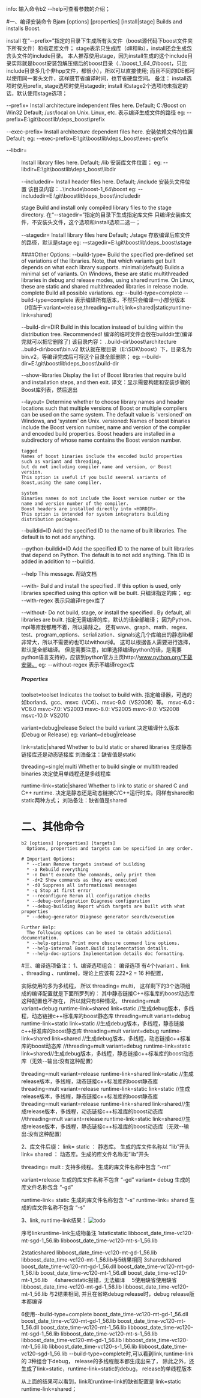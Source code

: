 info:
输入命令b2 --help可查看参数的介绍；

#一、编译安装命令
Bjam  [options]  [properties]  [install|stage]
Builds and installs Boost.

install
在“--prefix=”指定的目录下生成所有头文件（boost源代码下boost文件夹下所有文件）和指定库文件；
stage表示只生成库（dll和lib），install还会生成包含头文件的include目录。
本人推荐使用stage，因为install生成的这个include目录实际就是boost安装包解压缩后的boost目录（..\boost_1_64_0\boost，只比include目录多几个非hpp文件，都很小），所以可以直接使用;
而且不同的IDE都可以使用同一套头文件，这样既节省编译时间，也节省硬盘空间。
备注：
install选项时使用prefix, stage选项时使用stagedir;
install 和stage2个选项均未指定的话，默认使用stage选项；

--prefix=<PREFIX>
Install architecture independent files here.
Default; C:/Boost on Win32
Default; /usr/local on Unix. Linux, etc.
表示编译生成文件的路径
eg: --prefix=E:\git\boostlib\deps_boost\prefix


--exec-prefix=<EPREFIX>
Install architecture dependent files here.
安装依赖文件的位置
Default; <PREFIX>
eg: --exec-prefix=E:\git\boostlib\deps_boost\exec-prefix

--libdir=<DIR>
Install library files here.
Default; <EPREFIX>/lib
安装库文件位置；
eg: --libdir=E:\git\boostlib\deps_boost\libdir


--includedir=<HDRDIR>
Install header files here.
Default; <PREFIX>/include
安装头文件位置
该目录内容：..\include\boost-1_64\boost
eg: --includedir=E:\git\boostlib\deps_boost\includedir


stage
Build and install only compiled library files to the stage directory.
在“--stagedir=”指定的目录下生成指定库文件
只编译安装库文件，不安装头文件，这个选项和install选项二选一；


--stagedir=<STAGEDIR>
Install library files here
Default; ./stage
存放编译后库文件的路径，默认是stage
eg: --stagedir=E:\git\boostlib\deps_boost\stage


####Other Options:
--build-type=<type>
Build the specified pre-defined set of variations of the libraries.
Note, that which variants get built depends on what each library supports.
    minimal:(default)
        Builds a minimal set of variants.
        On Windows, these are static multithreaded libraries in debug and release modes, using shared runtime.
        On Linux,   these are static and shared multithreaded libraries in release mode.
    complete
        Build all possible variations.
eg: --build-type=complete
--build-type=complete 表示编译所有版本，不然只会编译一小部分版本（相当于:variant=release,threading=multi;link=shared|static;runtime-link=shared）


--build-dir=DIR
Build in this location instead of building within the distribution tree. Recommended!
编译的临时文件会放在builddir里(编译完就可以把它删除了)
该目录内容：
..build-dir\boost\architecture
..build-dir\boost\bin.v2
默认就在根目录（E:\SDK\boost）下，目录名为bin.v2，等编译完成后可将这个目录全部删除；
eg: --build-dir=E:\git\boostlib\deps_boost\build-dir


--show-libraries
Display the list of Boost libraries that require build and installation steps, and then exit.
译文：显示需要构建和安装步骤的Boost库列表，然后退出


--layout=<layout>
Determine whether to choose library names and header locations such that multiple versions of Boost or multiple compilers can be used on the same system.
The default value is 'versioned' on Windows, and 'system' on Unix.
    versioned:
    Names of boost binaries include the Boost version number, name and version of the compiler and encoded build properties.
    Boost headers are installed in a subdirectory of <HDRDIR> whose name contains the Boost version number.

    tagged
    Names of boost binaries include the encoded build properties such as variant and threading,
    but do not including compiler name and version, or Boost version.
    This option is useful if you build several variants of Boost,using the same compiler.

    system
    Binaries names do not include the Boost version number or the name and version number of the compiler.
    Boost headers are installed directly into <HDRDIR>.
    This option is intended for system integrators building distribution packages.


--buildid=ID
Add the specified ID to the name of built libraries.
The default is to not add anything.

--python-buildid=ID
Add the specified ID to the name of built libraries that depend on Python.
The default is to not add anything.
This ID is added in addition to --buildid.

--help
This message.
帮助文档


--with-<library>
Build and install the specified <library>.
If this option is used, only libraries specified using this option will be built.
只编译指定的库；
eg: --with-regex 表示只编译regex库了


--without-<library>
Do not build, stage, or install the specified <library>.
By default, all libraries are built.
指定无需编译的库，默认的话全部编译；
因为Python、mpi等库我都用不着，所以排除之。
还有wave、graph、math、regex、test、program_options、serialization、signals这几个库编出的静态lib都非常大，所以不需要的也可以without掉。
这可以根据各人需要进行选择，默认是全部编译。
但是需要注意，如果选择编译python的话，是需要python语言支持的，应该到python官方主页http://www.python.org/下载安装。
eg: --without-regex 表示不编译regex库


##### Properties
toolset=toolset
Indicates the toolset to build with.
指定编译器，可选的如borland、gcc、msvc（VC6）、msvc-9.0（VS2008）等。
    msvc-6.0 :  VC6.0
    msvc-7.0:  VS2003
    msvc-8.0:  VS2005
    msvc-9.0:  VS2008
    msvc-10.0:  VS2010


variant=debug|release
Select the build variant
决定编译什么版本(Debug or Release)
eg: variant=debug|release

link=static|shared
Whether to build static or shared libraries
生成静态链接库还是动态链接库
刘浩备注：缺省值是static

threading=single|multi
Whether to build single or multithreaded binaries
决定使用单线程还是多线程库

runtime-link=static|shared
Whether to link to static or shared C and C++ runtime.
决定是静态还是动态链接C/C++运行时库。同样有shared和static两种方式；
刘浩备注：缺省值是shared




# 二、其他命令
```
b2 [options] [properties] [targets]
  Options, properties and targets can be specified in any order.

# Important Options:
  * --clean Remove targets instead of building
  * -a Rebuild everything
  * -n Don't execute the commands, only print them
  * -d+2 Show commands as they are executed
  * -d0 Suppress all informational messages
  * -q Stop at first error
  * --reconfigure Rerun all configuration checks
  * --debug-configuration Diagnose configuration
  * --debug-building Report which targets are built with what properties
  * --debug-generator Diagnose generator search/execution

Further Help:
  The following options can be used to obtain additional documentation.
  * --help-options Print more obscure command line options.
  * --help-internal Boost.Build implementation details.
  * --help-doc-options Implementation details doc formatting.
```



#三、编译选项备注：
1、编译选项组合：
编译选项 有4个(variant 、link 、threading 、runtime)，理论上应该有 2*2*2*2 = 16 种配置，


实际使用的多为多线程， 所以 threading= multi， 这样剩下的3个选项组成的编译配置就是下面所罗列的：
其中静态链接C++标准库的boost动态库这种配置也不存在， 所以就只有6种情况。
threading=mult variant=debug runtime-link=shared link=static //生成debug版本，多线程，动态链接c++标准库的boost静态库
threading=mult variant=debug runtime-link=static link=static //生成debug版本，多线程，静态链接c++标准库的boost静态库
threading=mult variant=debug runtime-link=shared link=shared //生成debug版本，多线程，动态链接c++标准库的boost动态库
//threading=mult variant=debug runtime-link=static link=shared//生成debug版本，多线程，静态链接c++标准库的boost动态库（无效--输出:没有这种配置）

threading=mult variant=release runtime-link=shared link=static //生成release版本，多线程，动态链接c++标准库的boost静态库
threading=mult variant=release runtime-link=static link=static //生成release版本，多线程，静态链接c++标准库的boost静态库
threading=mult variant=release runtime-link=shared link=shared//生成release版本，多线程，动态链接c++标准库的boost动态库
//threading=mult variant=release runtime-link=static link=shared//生成release版本，多线程，静态链接c++标准库的boost动态库（无效--输出:没有这种配置）


2、库文件后缀：
link= static ： 静态库。 生成的库文件名称以 “lib”开头
link= shared ： 动态库。生成的库文件名称无“lib”开头

threading= mult : 支持多线程。 生成的库文件名称中包含 “-mt”

variant=release  生成的库文件名称不包含 “-gd”
variant= debug  生成的库文件名称包含 “-gd”

runtime-link= static  生成的库文件名称包含 “-s”
runtime-link= shared  生成的库文件名称不包含 “-s”


3、link, runtime-link结果：
![todo](./image/boost.png)

序号linkruntime-link生成物备注
1staticstatic
libboost_date_time-vc120-mt-sgd-1_56.lib
libboost_date_time-vc120-mt-s-1_56.lib　

2staticshared
libboost_date_time-vc120-mt-gd-1_56.lib
libboost_date_time-vc120-mt-1_56.lib与5结果相同
3sharedshared
boost_date_time-vc120-mt-gd-1_56.dll
boost_date_time-vc120-mt-gd-1_56.lib
boost_date_time-vc120-mt-1_56.dll
boost_date_time-vc120-mt-1_56.lib　
4sharedstatic报错，无法编译　
5使用缺省使用缺省
libboost_date_time-vc120-mt-gd-1_56.lib
libboost_date_time-vc120-mt-1_56.lib
与2结果相同,
并且在省略debug release时，debug release版本都编译

6使用--build-type=complete
boost_date_time-vc120-mt-gd-1_56.dll
boost_date_time-vc120-mt-gd-1_56.lib
boost_date_time-vc120-mt-1_56.dll
boost_date_time-vc120-mt-1_56.lib
libboost_date_time-vc120-mt-sgd-1_56.lib
libboost_date_time-vc120-mt-s-1_56.lib
libboost_date_time-vc120-mt-gd-1_56.lib
libboost_date_time-vc120-mt-1_56.lib
libboost_date_time-vc120-s-1_56.lib
libboost_date_time-vc120-sgd-1_56.lib
--build-type=complete时,可以看到link,runtime-link的
3种组合下debug， release的多线程版本都生成出来了，
除此之外，还生成了link=static，runtime-link=static的debug， release的单线程版本



从上面的结果可以看到，link和runtime-link的缺省配置是 link=static runtime-link=shared；






